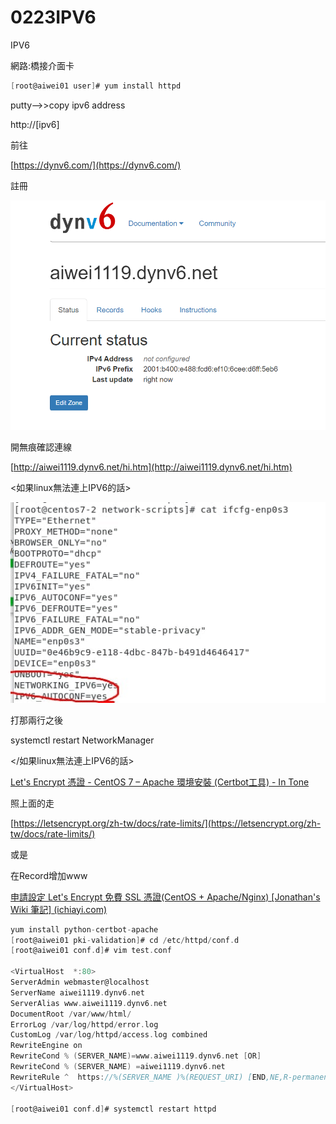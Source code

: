# 0223IPV6

IPV6

網路:橋接介面卡

```c
[root@aiwei01 user]# yum install httpd
```

putty—>>copy ipv6 address

http://[ipv6]

前往

[https://dynv6.com/](https://dynv6.com/)

註冊

![Untitled](0223IPV6%200a7211a1210d41dfb6e51625e1f68fa1/Untitled.png)

開無痕確認連線

[http://aiwei1119.dynv6.net/hi.htm](http://aiwei1119.dynv6.net/hi.htm)

<如果linux無法連上IPV6的話>

![Untitled](0223IPV6%200a7211a1210d41dfb6e51625e1f68fa1/Untitled%201.png)

打那兩行之後

systemctl restart NetworkManager

</如果linux無法連上IPV6的話>

[Let's Encrypt 憑證 - CentOS 7 – Apache 環境安裝 (Certbot工具) - In Tone](https://intone.cc/2021/08/lets-encrypt-%E6%86%91%E8%AD%89-centos-7-apache-%E7%92%B0%E5%A2%83%E5%AE%89%E8%A3%9D-certbot%E5%B7%A5%E5%85%B7/)

照上面的走

[https://letsencrypt.org/zh-tw/docs/rate-limits/](https://letsencrypt.org/zh-tw/docs/rate-limits/)

或是

在Record增加www

[申請設定 Let's Encrypt 免費 SSL 憑證(CentOS + Apache/Nginx) [Jonathan's Wiki 筆記] (ichiayi.com)](https://www.ichiayi.com/tech/ssl_letsencrypt)

```c
yum install python-certbot-apache
[root@aiwei01 pki-validation]# cd /etc/httpd/conf.d
[root@aiwei01 conf.d]# vim test.conf 

<VirtualHost  *:80>
ServerAdmin webmaster@localhost
ServerName aiwei1119.dynv6.net
ServerAlias www.aiwei1119.dynv6.net
DocumentRoot /var/www/html/
ErrorLog /var/log/httpd/error.log
CustomLog /var/log/httpd/access.log combined
RewriteEngine on
RewriteCond % (SERVER_NAME)=www.aiwei1119.dynv6.net [OR]
RewriteCond % (SERVER_NAME) =aiwei1119.dynv6.net
RewriteRule ^  https://%(SERVER_NAME )%(REQUEST_URI) [END,NE,R-permanent]
</VirtualHost>

[root@aiwei01 conf.d]# systemctl restart httpd
```